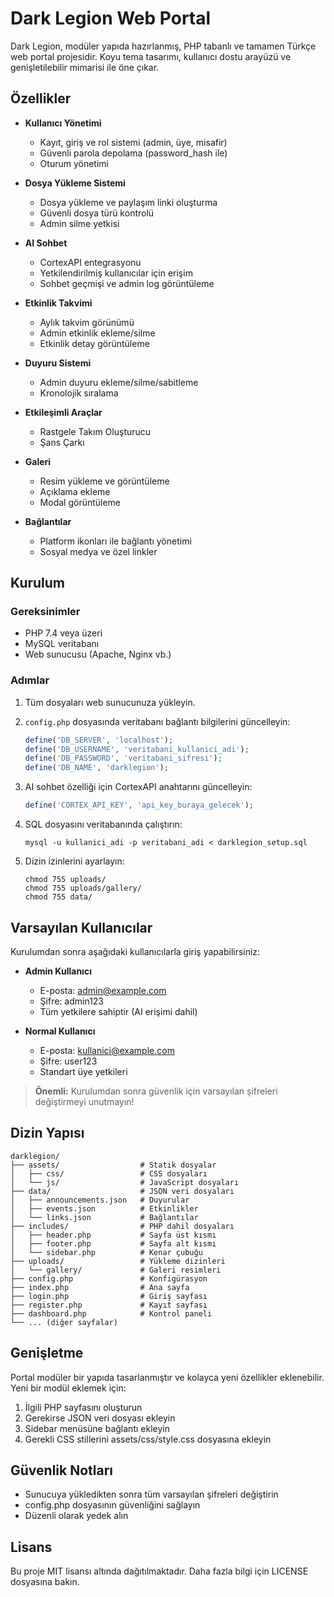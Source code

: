 # Dark Legion Web Portal

Dark Legion, modüler yapıda hazırlanmış, PHP tabanlı ve tamamen Türkçe web portal projesidir. Koyu tema tasarımı, kullanıcı dostu arayüzü ve genişletilebilir mimarisi ile öne çıkar.

## Özellikler

- **Kullanıcı Yönetimi**
  - Kayıt, giriş ve rol sistemi (admin, üye, misafir)
  - Güvenli parola depolama (password_hash ile)
  - Oturum yönetimi

- **Dosya Yükleme Sistemi**
  - Dosya yükleme ve paylaşım linki oluşturma
  - Güvenli dosya türü kontrolü
  - Admin silme yetkisi

- **AI Sohbet**
  - CortexAPI entegrasyonu
  - Yetkilendirilmiş kullanıcılar için erişim
  - Sohbet geçmişi ve admin log görüntüleme

- **Etkinlik Takvimi**
  - Aylık takvim görünümü
  - Admin etkinlik ekleme/silme
  - Etkinlik detay görüntüleme

- **Duyuru Sistemi**
  - Admin duyuru ekleme/silme/sabitleme
  - Kronolojik sıralama

- **Etkileşimli Araçlar**
  - Rastgele Takım Oluşturucu
  - Şans Çarkı

- **Galeri**
  - Resim yükleme ve görüntüleme
  - Açıklama ekleme
  - Modal görüntüleme

- **Bağlantılar**
  - Platform ikonları ile bağlantı yönetimi
  - Sosyal medya ve özel linkler

## Kurulum

### Gereksinimler
- PHP 7.4 veya üzeri
- MySQL veritabanı
- Web sunucusu (Apache, Nginx vb.)

### Adımlar

1. Tüm dosyaları web sunucunuza yükleyin.

2. `config.php` dosyasında veritabanı bağlantı bilgilerini güncelleyin:
   ```php
   define('DB_SERVER', 'localhost');
   define('DB_USERNAME', 'veritabani_kullanici_adi');
   define('DB_PASSWORD', 'veritabani_sifresi');
   define('DB_NAME', 'darklegion');
   ```

3. AI sohbet özelliği için CortexAPI anahtarını güncelleyin:
   ```php
   define('CORTEX_API_KEY', 'api_key_buraya_gelecek');
   ```

4. SQL dosyasını veritabanında çalıştırın:
   ```
   mysql -u kullanici_adi -p veritabani_adi < darklegion_setup.sql
   ```

5. Dizin izinlerini ayarlayın:
   ```
   chmod 755 uploads/
   chmod 755 uploads/gallery/
   chmod 755 data/
   ```

## Varsayılan Kullanıcılar

Kurulumdan sonra aşağıdaki kullanıcılarla giriş yapabilirsiniz:

- **Admin Kullanıcı**
  - E-posta: admin@example.com
  - Şifre: admin123
  - Tüm yetkilere sahiptir (AI erişimi dahil)

- **Normal Kullanıcı**
  - E-posta: kullanici@example.com
  - Şifre: user123
  - Standart üye yetkileri

> **Önemli:** Kurulumdan sonra güvenlik için varsayılan şifreleri değiştirmeyi unutmayın!

## Dizin Yapısı

```
darklegion/
├── assets/                  # Statik dosyalar
│   ├── css/                 # CSS dosyaları
│   └── js/                  # JavaScript dosyaları
├── data/                    # JSON veri dosyaları
│   ├── announcements.json   # Duyurular
│   ├── events.json          # Etkinlikler
│   └── links.json           # Bağlantılar
├── includes/                # PHP dahil dosyaları
│   ├── header.php           # Sayfa üst kısmı
│   ├── footer.php           # Sayfa alt kısmı
│   └── sidebar.php          # Kenar çubuğu
├── uploads/                 # Yükleme dizinleri
│   └── gallery/             # Galeri resimleri
├── config.php               # Konfigürasyon
├── index.php                # Ana sayfa
├── login.php                # Giriş sayfası
├── register.php             # Kayıt sayfası
├── dashboard.php            # Kontrol paneli
└── ... (diğer sayfalar)
```

## Genişletme

Portal modüler bir yapıda tasarlanmıştır ve kolayca yeni özellikler eklenebilir. Yeni bir modül eklemek için:

1. İlgili PHP sayfasını oluşturun
2. Gerekirse JSON veri dosyası ekleyin
3. Sidebar menüsüne bağlantı ekleyin
4. Gerekli CSS stillerini assets/css/style.css dosyasına ekleyin

## Güvenlik Notları

- Sunucuya yükledikten sonra tüm varsayılan şifreleri değiştirin
- config.php dosyasının güvenliğini sağlayın
- Düzenli olarak yedek alın

## Lisans

Bu proje MIT lisansı altında dağıtılmaktadır. Daha fazla bilgi için LICENSE dosyasına bakın.